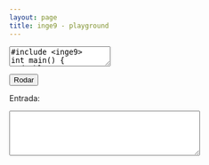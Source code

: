 ```yaml
---
layout: page
title: inge9 - playground
---
```


<!-- 
TODO:

* parar código
 -->

<link rel="stylesheet" href="https://cdnjs.cloudflare.com/ajax/libs/codemirror/5.58.2/codemirror.min.css">
<script src="https://cdnjs.cloudflare.com/ajax/libs/codemirror/5.58.2/codemirror.min.js"></script>
<script src="https://cdnjs.cloudflare.com/ajax/libs/codemirror/5.58.2/addon/edit/matchbrackets.min.js"></script>
<script src="https://cdnjs.cloudflare.com/ajax/libs/codemirror/5.58.2/mode/clike/clike.min.js"></script>

<textarea id="editor">
#include &lt;inge9&gt;
int main() {
  double x = -50, y = 50;
  while (true) {
    clear("black");
    drawText("Hello", x, y, 22, "white");
    x += 4;
    if (x > canvasWidth()) x = -50;
    delay(20);
  }
  return 0;
}</textarea>

<script>
  editor = CodeMirror.fromTextArea(document.getElementById("editor"), {
    lineNumbers: true,
    matchBrackets: true,
    mode: "text/x-c++src",
    extraKeys: {
      "Ctrl-Space": "autocomplete",
      "Ctrl-Enter": function () { runCode(); },
      "Cmd-Enter": function () { runCode(); }
    }
  });
</script>

<button id="run">Rodar</button>
<canvas tabindex="1" id="gamecanvas" width="640" height="360" style="background: black;"></canvas>
<p></p>
<p>Entrada:<p>
<textarea id="input" cols="40" rows="5"></textarea>

<script src="assets/JSCPP.es5.min.js"></script>
<script type="text/javascript">
  async function run(code, count, input, config) {
    config = config || {};
    if (!('stdio' in config)) {
      config.stdio = {
        write: function(s) {
          console.log(s);
        }
      }
    }
    config.debug = true;
    let mydebugger = JSCPP.run(code, input, config);
    let finished = false;
    window["forceQuit" + count] = false;
    console.log("begin");
    do {
      window.debuggerPromise = undefined;
      finished = mydebugger.next();
      if (window.debuggerPromise) {
        await window.debuggerPromise;
      }
      
    } while (!finished && !window["forceQuit" + count]);
    console.log("end");
    delete window["forceQuit" + count];
  }
</script>

<script type="text/javascript">  
counter = 0;

var canvas = document.getElementById("gamecanvas");
var context = canvas.getContext('2d');
var inputElem = document.getElementById("input");

function runCode() {
    // stop previous running code
    window["forceQuit" + counter] = true;
    // run code
    counter++;
    context.clearRect(0, 0, canvas.width, canvas.height);
    canvas.focus();
    run(editor.getValue(), counter, inputElem.value);
}
document.getElementById("run").addEventListener("click", runCode);
</script>